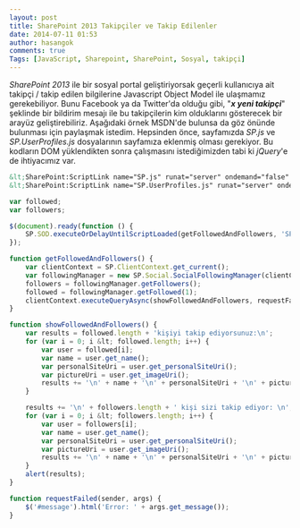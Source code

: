 ```yaml
---
layout: post
title: SharePoint 2013 Takipçiler ve Takip Edilenler
date: 2014-07-11 01:53
author: hasangok
comments: true
Tags: [JavaScript, Sharepoint, SharePoint, Sosyal, takipçi]
---
```

*SharePoint 2013* ile bir sosyal portal geliştiriyorsak geçerli kullanıcıya ait takipçi / takip edilen bilgilerine Javascript Object Model ile ulaşmamız gerekebiliyor. Bunu Facebook ya da Twitter'da olduğu gibi, "***x yeni takipçi***" şeklinde bir bildirim mesajı ile bu takipçilerin kim olduklarını gösterecek bir arayüz geliştirebiliriz. Aşağıdaki örnek MSDN'de bulunsa da göz önünde bulunması için paylaşmak istedim.
Hepsinden önce, sayfamızda *SP.js* ve *SP.UserProfiles.js* dosyalarının sayfamıza eklenmiş olması gerekiyor. Bu kodların DOM yüklendikten sonra çalışmasını istediğimizden tabi ki *jQuery*'e de ihtiyacımız var.

```html
&lt;SharePoint:ScriptLink name="SP.js" runat="server" ondemand="false" localizable="false" loadafterui="true" /&gt; 
&lt;SharePoint:ScriptLink name="SP.UserProfiles.js" runat="server" ondemand="false" localizable="false" loadafterui="true" /&gt;
```

```javascript
var followed;
var followers;

$(document).ready(function () {
    SP.SOD.executeOrDelayUntilScriptLoaded(getFollowedAndFollowers, 'SP.UserProfiles.js');
});

function getFollowedAndFollowers() {
    var clientContext = SP.ClientContext.get_current();
    var followingManager = new SP.Social.SocialFollowingManager(clientContext);
    followers = followingManager.getFollowers();
    followed = followingManager.getFollowed(1);
    clientContext.executeQueryAsync(showFollowedAndFollowers, requestFailed)
}

function showFollowedAndFollowers() {
    var results = followed.length + 'kişiyi takip ediyorsunuz:\n';
    for (var i = 0; i &lt; followed.length; i++) {
        var user = followed[i];
        var name = user.get_name();
        var personalSiteUri = user.get_personalSiteUri();
        var pictureUri = user.get_imageUri();
        results += '\n' + name + '\n' + personalSiteUri + '\n' + pictureUri + '\n';
    }

    results += '\n' + followers.length + ' kişi sizi takip ediyor: \n';
    for (var i = 0; i &lt; followers.length; i++) {
        var user = followers[i];
        var name = user.get_name();
        var personalSiteUri = user.get_personalSiteUri();
        var pictureUri = user.get_imageUri();
        results += '\n' + name + '\n' + personalSiteUri + '\n' + pictureUri + '\n';
    }
    alert(results);
}

function requestFailed(sender, args) {
    $('#message').html('Error: ' + args.get_message());
}
```

